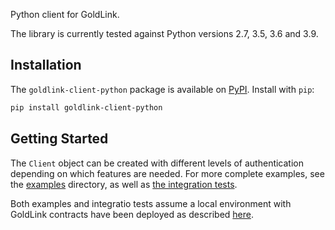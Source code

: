Python client for GoldLink.

The library is currently tested against Python versions 2.7, 3.5, 3.6 and 3.9.

## Installation

The `goldlink-client-python` package is available on [PyPI](https://pypi.org/project/goldlink-client-python). Install with `pip`:

```bash
pip install goldlink-client-python
```

## Getting Started

The `Client` object can be created with different levels of authentication depending on which features are needed. For more complete examples, see the [examples](./examples/) directory, as well as [the integration tests](./integration_tests/).

Both examples and integratio tests assume a local environment with GoldLink contracts have been deployed as described [here](https://github.com/GoldLink-Protocol/goldlink-contracts).
